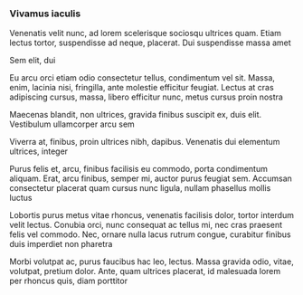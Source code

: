 ### Vivamus iaculis

Venenatis velit nunc, ad lorem scelerisque sociosqu ultrices quam. Etiam lectus tortor, suspendisse ad neque, placerat. Dui suspendisse massa amet

Sem elit, dui

Eu arcu orci etiam odio consectetur tellus, condimentum vel sit. Massa, enim, lacinia nisi, fringilla, ante molestie efficitur feugiat. Lectus at cras adipiscing cursus, massa, libero efficitur nunc, metus cursus proin nostra

Maecenas blandit, non ultrices, gravida finibus suscipit ex, duis elit. Vestibulum ullamcorper arcu sem

Viverra at, finibus, proin ultrices nibh, dapibus. Venenatis dui elementum ultrices, integer

Purus felis et, arcu, finibus facilisis eu commodo, porta condimentum aliquam. Erat, arcu finibus, semper mi, auctor purus feugiat sem. Accumsan consectetur placerat quam cursus nunc ligula, nullam phasellus mollis luctus

Lobortis purus metus vitae rhoncus, venenatis facilisis dolor, tortor interdum velit lectus. Conubia orci, nunc consequat ac tellus mi, nec cras praesent felis vel commodo. Nec, ornare nulla lacus rutrum congue, curabitur finibus duis imperdiet non pharetra

Morbi volutpat ac, purus faucibus hac leo, lectus. Massa gravida odio, vitae, volutpat, pretium dolor. Ante, quam ultrices placerat, id malesuada lorem per rhoncus quis, diam porttitor



